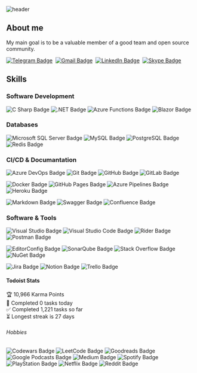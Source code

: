 ![header](https://capsule-render.vercel.app/api?type=waving&&color=gradient&height=220&section=header&text=Aleh%20Belausau&fontSize=75&animation=fadeIn&fontAlignY=38&desc=.Net%20Developer&descAlignY=55&descAlign=70)

## About me
My main goal is to be a valuable member of a good team and open source community.
  
<a href="https://t.me/oleg_jdll"><img src="https://img.shields.io/badge/Telegram-26A5E4?logo=telegram&logoColor=fff&style=flat" alt="Telegram Badge"/></a>&nbsp;
<a href="mailto:alehbelausau@gmail.com"><img src="https://img.shields.io/badge/Gmail-EA4335?logo=gmail&logoColor=fff&style=flat" alt="Gmail Badge"/></a>&nbsp;
<a href="https://www.linkedin.com/in/aleh-belausau/"><img src="https://img.shields.io/badge/LinkedIn-0A66C2?logo=linkedin&logoColor=fff&style=flat" alt="LinkedIn Badge"/></a>&nbsp;
<a href="https://join.skype.com/invite/zhkdwJj0NKfa"><img src="https://img.shields.io/badge/Skype-00AFF0?logo=skype&logoColor=fff&style=flat" alt="Skype Badge"/></a>&nbsp;
<a href=""></a>&nbsp;

## Skills

### Software Development
![C Sharp Badge](https://img.shields.io/badge/C%20Sharp-239120?logo=csharp&logoColor=fff&style=flat)
![.NET Badge](https://img.shields.io/badge/.NET-512BD4?logo=dotnet&logoColor=fff&style=flat)
![Azure Functions Badge](https://img.shields.io/badge/Azure%20Functions-0062AD?logo=azurefunctions&logoColor=fff&style=flat)
![Blazor Badge](https://img.shields.io/badge/Blazor-512BD4?logo=blazor&logoColor=fff&style=flat)

### Databases
![Microsoft SQL Server Badge](https://img.shields.io/badge/Microsoft%20SQL%20Server-CC2927?logo=microsoftsqlserver&logoColor=fff&style=flat)
![MySQL Badge](https://img.shields.io/badge/MySQL-4479A1?logo=mysql&logoColor=fff&style=flat)
![PostgreSQL Badge](https://img.shields.io/badge/PostgreSQL-4169E1?logo=postgresql&logoColor=fff&style=flat)
![Redis Badge](https://img.shields.io/badge/Redis-DC382D?logo=redis&logoColor=fff&style=flat)

### CI/CD & Documantation
![Azure DevOps Badge](https://img.shields.io/badge/Azure%20DevOps-0078D7?logo=azuredevops&logoColor=fff&style=flat)
![Git Badge](https://img.shields.io/badge/Git-F05032?logo=git&logoColor=fff&style=flat)
![GitHub Badge](https://img.shields.io/badge/GitHub-181717?logo=github&logoColor=fff&style=flat)
![GitLab Badge](https://img.shields.io/badge/GitLab-FC6D26?logo=gitlab&logoColor=fff&style=flat)

![Docker Badge](https://img.shields.io/badge/Docker-2496ED?logo=docker&logoColor=fff&style=flat)
![GitHub Pages Badge](https://img.shields.io/badge/GitHub%20Pages-222?logo=githubpages&logoColor=fff&style=flat)
![Azure Pipelines Badge](https://img.shields.io/badge/Azure%20Pipelines-2560E0?logo=azurepipelines&logoColor=fff&style=flat)
![Heroku Badge](https://img.shields.io/badge/Heroku-430098?logo=heroku&logoColor=fff&style=flat)

![Markdown Badge](https://img.shields.io/badge/Markdown-000?logo=markdown&logoColor=fff&style=flat)
![Swagger Badge](https://img.shields.io/badge/Swagger-85EA2D?logo=swagger&logoColor=000&style=flat)
![Confluence Badge](https://img.shields.io/badge/Confluence-172B4D?logo=confluence&logoColor=fff&style=flat)

### Software & Tools
![Visual Studio Badge](https://img.shields.io/badge/Visual%20Studio-5C2D91?logo=visualstudio&logoColor=fff&style=flat)
![Visual Studio Code Badge](https://img.shields.io/badge/Visual%20Studio%20Code-007ACC?logo=visualstudiocode&logoColor=fff&style=flat)
![Rider Badge](https://img.shields.io/badge/Rider-000?logo=rider&logoColor=fff&style=flat)
![Postman Badge](https://img.shields.io/badge/Postman-FF6C37?logo=postman&logoColor=fff&style=flat)

![EditorConfig Badge](https://img.shields.io/badge/EditorConfig-FEFEFE?logo=editorconfig&logoColor=000&style=flat)
![SonarQube Badge](https://img.shields.io/badge/SonarQube-4E9BCD?logo=sonarqube&logoColor=fff&style=flat)
![Stack Overflow Badge](https://img.shields.io/badge/Stack%20Overflow-F58025?logo=stackoverflow&logoColor=fff&style=flat)
![NuGet Badge](https://img.shields.io/badge/NuGet-004880?logo=nuget&logoColor=fff&style=flat)

![Jira Badge](https://img.shields.io/badge/Jira-0052CC?logo=jira&logoColor=fff&style=flat)
![Notion Badge](https://img.shields.io/badge/Notion-000?logo=notion&logoColor=fff&style=flat)
![Trello Badge](https://img.shields.io/badge/Trello-0052CC?logo=trello&logoColor=fff&style=flat)

#### Todoist Stats

<!-- TODO-IST:START -->
🏆  10,966 Karma Points           
🌸  Completed 0 tasks today           
✅  Completed 1,221 tasks so far           
⏳  Longest streak is 27 days
<!-- TODO-IST:END -->

###### Hobbies
![Codewars Badge](https://img.shields.io/badge/Codewars-B1361E?logo=codewars&logoColor=fff&style=flat)
![LeetCode Badge](https://img.shields.io/badge/LeetCode-FFA116?logo=leetcode&logoColor=fff&style=flat)
![Goodreads Badge](https://img.shields.io/badge/Goodreads-372213?logo=goodreads&logoColor=fff&style=flat)
![Google Podcasts Badge](https://img.shields.io/badge/Google%20Podcasts-4285F4?logo=googlepodcasts&logoColor=fff&style=flat)
![Medium Badge](https://img.shields.io/badge/Medium-000?logo=medium&logoColor=fff&style=flat)
![Spotify Badge](https://img.shields.io/badge/Spotify-1DB954?logo=spotify&logoColor=fff&style=flat)
![PlayStation Badge](https://img.shields.io/badge/PlayStation-003791?logo=playstation&logoColor=fff&style=flat)
![Netflix Badge](https://img.shields.io/badge/Netflix-E50914?logo=netflix&logoColor=fff&style=flat)
![Reddit Badge](https://img.shields.io/badge/Reddit-FF4500?logo=reddit&logoColor=fff&style=flat)


